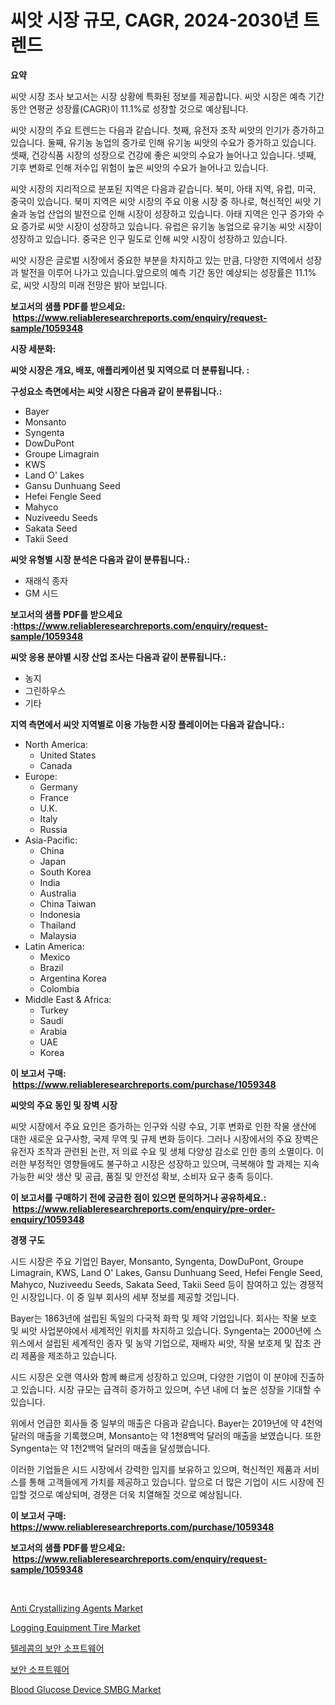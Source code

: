 <p><h1>씨앗 시장 규모, CAGR, 2024-2030년 트렌드</h1></p><p><strong>요약</strong></p>
<p><p>씨앗 시장 조사 보고서는 시장 상황에 특화된 정보를 제공합니다. 씨앗 시장은 예측 기간 동안 연평균 성장률(CAGR)이 11.1%로 성장할 것으로 예상됩니다.</p><p>씨앗 시장의 주요 트렌드는 다음과 같습니다. 첫째, 유전자 조작 씨앗의 인기가 증가하고 있습니다. 둘째, 유기농 농업의 증가로 인해 유기농 씨앗의 수요가 증가하고 있습니다. 셋째, 건강식품 시장의 성장으로 건강에 좋은 씨앗의 수요가 늘어나고 있습니다. 넷째, 기후 변화로 인해 저수입 위험이 높은 씨앗의 수요가 늘어나고 있습니다.</p><p>씨앗 시장의 지리적으로 분포된 지역은 다음과 같습니다. 북미, 아태 지역, 유럽, 미국, 중국이 있습니다. 북미 지역은 씨앗 시장의 주요 이용 시장 중 하나로, 혁신적인 씨앗 기술과 농업 산업의 발전으로 인해 시장이 성장하고 있습니다. 아태 지역은 인구 증가와 수요 증가로 씨앗 시장이 성장하고 있습니다. 유럽은 유기농 농업으로 유기농 씨앗 시장이 성장하고 있습니다. 중국은 인구 밀도로 인해 씨앗 시장이 성장하고 있습니다.</p><p>씨앗 시장은 글로벌 시장에서 중요한 부분을 차지하고 있는 만큼, 다양한 지역에서 성장과 발전을 이루어 나가고 있습니다.앞으로의 예측 기간 동안 예상되는 성장률은 11.1%로, 씨앗 시장의 미래 전망은 밝아 보입니다.</p></p>
<p><strong>보고서의 샘플 PDF를 받으세요: &nbsp;<a href="https://www.reliableresearchreports.com/enquiry/request-sample/1059348">https://www.reliableresearchreports.com/enquiry/request-sample/1059348</a></strong></p>
<p><strong>시장 세분화:</strong></p>
<p><strong> 씨앗 시장은 개요, 배포, 애플리케이션 및 지역으로 더 분류됩니다. :</strong></p>
<p><strong>구성요소 측면에서는 씨앗 시장은 다음과 같이 분류됩니다.:</strong></p>
<p><ul><li>Bayer</li><li>Monsanto</li><li>Syngenta</li><li>DowDuPont</li><li>Groupe Limagrain</li><li>KWS</li><li>Land O' Lakes</li><li>Gansu Dunhuang Seed</li><li>Hefei Fengle Seed</li><li>Mahyco</li><li>Nuziveedu Seeds</li><li>Sakata Seed</li><li>Takii Seed</li></ul></p>
<p><strong> 씨앗 유형별 시장 분석은 다음과 같이 분류됩니다.:</strong></p>
<p><ul><li>재래식 종자</li><li>GM 시드</li></ul></p>
<p><strong>보고서의 샘플 PDF를 받으세요 :<a href="https://www.reliableresearchreports.com/enquiry/request-sample/1059348">https://www.reliableresearchreports.com/enquiry/request-sample/1059348</a></strong></p>
<p><strong> 씨앗 응용 분야별 시장 산업 조사는 다음과 같이 분류됩니다.:</strong></p>
<p><ul><li>농지</li><li>그린하우스</li><li>기타</li></ul></p>
<p><strong>지역 측면에서 씨앗 지역별로 이용 가능한 시장 플레이어는 다음과 같습니다.:</strong></p>
<p><ul>
    <li>
        North America:
        <ul>
            <li>United States</li>
            <li>Canada</li>
        </ul>
    </li>
    <li>
        Europe:
        <ul>
            <li>Germany</li>
            <li>France</li>
            <li>U.K.</li>
            <li>Italy</li>
            <li>Russia</li>
        </ul>
    </li>
    <li>
        Asia-Pacific:
        <ul>
            <li>China</li>
            <li>Japan</li>
            <li>South Korea</li>
            <li>India</li>
            <li>Australia</li>
            <li>China Taiwan</li>
            <li>Indonesia</li>
            <li>Thailand</li>
            <li>Malaysia</li>
        </ul>
    </li>
    <li>
        Latin America:
        <ul>
            <li>Mexico</li>
            <li>Brazil</li>
            <li>Argentina Korea</li>
            <li>Colombia</li>
        </ul>
    </li>
    <li>
        Middle East & Africa:
        <ul>
            <li>Turkey</li>
            <li>Saudi</li>
            <li>Arabia</li>
            <li>UAE</li>
            <li>Korea</li>
        </ul>
    </li>
    </ul></p>
<p><strong>이 보고서 구매: &nbsp;<a href="https://www.reliableresearchreports.com/purchase/1059348">https://www.reliableresearchreports.com/purchase/1059348</a></strong></p>
<p><strong>씨앗의 주요 동인 및 장벽 시장</strong></p>
<p><p>씨앗 시장에서 주요 요인은 증가하는 인구와 식량 수요, 기후 변화로 인한 작물 생산에 대한 새로운 요구사항, 국제 무역 및 규제 변화 등이다. 그러나 시장에서의 주요 장벽은 유전자 조작과 관련된 논란, 저 의료 수요 및 생체 다양성 감소로 인한 종의 소멸이다. 이러한 부정적인 영향들에도 불구하고 시장은 성장하고 있으며, 극복해야 할 과제는 지속 가능한 씨앗 생산 및 공급, 품질 및 안전성 확보, 소비자 요구 충족 등이다.</p></p>
<p><strong>이 보고서를 구매하기 전에 궁금한 점이 있으면 문의하거나 공유하세요.: &nbsp;<a href="https://www.reliableresearchreports.com/enquiry/pre-order-enquiry/1059348">https://www.reliableresearchreports.com/enquiry/pre-order-enquiry/1059348</a></strong></p>
<p><strong>경쟁 구도</strong></p>
<p><p>시드 시장은 주요 기업인 Bayer, Monsanto, Syngenta, DowDuPont, Groupe Limagrain, KWS, Land O' Lakes, Gansu Dunhuang Seed, Hefei Fengle Seed, Mahyco, Nuziveedu Seeds, Sakata Seed, Takii Seed 등이 참여하고 있는 경쟁적인 시장입니다. 이 중 일부 회사의 세부 정보를 제공할 것입니다.</p><p>Bayer는 1863년에 설립된 독일의 다국적 화학 및 제약 기업입니다. 회사는 작물 보호 및 씨앗 사업분야에서 세계적인 위치를 차지하고 있습니다. Syngenta는 2000년에 스위스에서 설립된 세계적인 종자 및 농약 기업으로, 재배자 씨앗, 작물 보호제 및 잡초 관리 제품을 제조하고 있습니다.</p><p>시드 시장은 오랜 역사와 함께 빠르게 성장하고 있으며, 다양한 기업이 이 분야에 진출하고 있습니다. 시장 규모는 급격히 증가하고 있으며, 수년 내에 더 높은 성장을 기대할 수 있습니다.</p><p>위에서 언급한 회사들 중 일부의 매출은 다음과 같습니다. Bayer는 2019년에 약 4천억 달러의 매출을 기록했으며, Monsanto는 약 1천8백억 달러의 매출을 보였습니다. 또한 Syngenta는 약 1천2백억 달러의 매출을 달성했습니다.</p><p>이러한 기업들은 시드 시장에서 강력한 입지를 보유하고 있으며, 혁신적인 제품과 서비스를 통해 고객들에게 가치를 제공하고 있습니다. 앞으로 더 많은 기업이 시드 시장에 진입할 것으로 예상되며, 경쟁은 더욱 치열해질 것으로 예상됩니다.</p></p>
<p><strong>이 보고서 구매: &nbsp; <a href="https://www.reliableresearchreports.com/purchase/1059348">https://www.reliableresearchreports.com/purchase/1059348</a></strong></p>
<p><strong>보고서의 샘플 PDF를 받으세요: &nbsp;<a href="https://www.reliableresearchreports.com/enquiry/request-sample/1059348">https://www.reliableresearchreports.com/enquiry/request-sample/1059348</a></strong><strong></strong></p>
<p>&nbsp;</p>
<p><p><a href="https://artistic-helicopter-ca9.notion.site/Anti-Crystallizing-Agents-Market-Size-Growth-and-Forecast-from-2024-2031-231080e3bc8c4fadad10954e11ae8ec1">Anti Crystallizing Agents Market</a></p><p><a href="https://view.publitas.com/reportprime-1/global-logging-equipment-tire-market-by-types-applications-and-major-players-with-regional-growth-rate-analysis-and-development-situation-from-2024-to-2031/">Logging Equipment Tire Market</a></p><p><a href="https://github.com/vs019sa3m8x/Market-Research-Report-List-1/blob/main/6994156186383.md">텔레콤의 보안 소프트웨어</a></p><p><a href="https://github.com/lzrvbyqzftro57/Market-Research-Report-List-1/blob/main/8529196186382.md">보안 소프트웨어</a></p><p><a href="https://github.com/RoccoManning/Market-Research-Report-List-3/blob/main/blood-glucose-device-smbg-market.md">Blood Glucose Device SMBG Market</a></p></p>